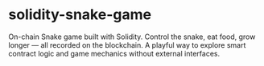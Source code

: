 # solidity-snake-game
On-chain Snake game built with Solidity. Control the snake, eat food, grow longer — all recorded on the blockchain. A playful way to explore smart contract logic and game mechanics without external interfaces.
